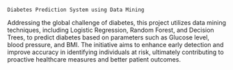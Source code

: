                                                                                                                                           Diabetes Prediction System using Data Mining

Addressing the global challenge of diabetes, this project utilizes data mining techniques, including Logistic Regression, Random Forest, and Decision Trees, to predict diabetes based on parameters such as Glucose level, blood pressure, and BMI. The initiative aims to enhance early detection and improve accuracy in identifying individuals at risk, ultimately contributing to proactive healthcare measures and better patient outcomes.
